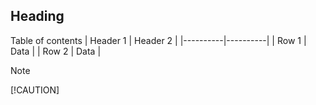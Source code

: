  ## Heading
<a> Table of contents<a/>
| Header 1 | Header 2 |
|----------|----------|
| Row 1    | Data     |
| Row 2    | Data     |

> [!NOTE]
>  [!CAUTION]
